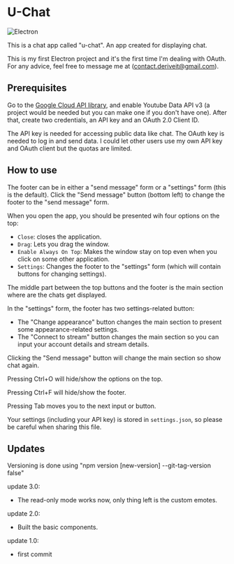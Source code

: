 # U-Chat

![Electron](https://img.shields.io/badge/Electron-%231B1C26?style=for-the-badge&logo=Electron&logoColor=%239FEAF9)

This is a chat app called "u-chat". An app created for displaying chat.

This is my first Electron project and it's the first time I'm dealing with OAuth. For any advice, feel free to message me at (contact.deriveit@gmail.com).

## Prerequisites

Go to the [Google Cloud API library](https://console.cloud.google.com/apis/library), and enable Youtube Data API v3 (a project would be needed but you can make one if you don't have one). After that, create two credentials, an API key and an OAuth 2.0 Client ID.

The API key is needed for accessing public data like chat.
The OAuth key is needed to log in and send data.
I could let other users use my own API key and OAuth client but the quotas are limited.

## How to use

The footer can be in either a "send message" form or a "settings" form (this is the default). Click the "Send message" button (bottom left) to change the footer to the "send message" form. 

When you open the app, you should be presented wih four options on the top:
- `Close`: closes the application.
- `Drag`: Lets you drag the window.
- `Enable Always On Top`: Makes the window stay on top even when you click on some other application.
- `Settings`: Changes the footer to the "settings" form (which will contain buttons for changing settings).

The middle part between the top buttons and the footer is the main section where are the chats get displayed.

In the "settings" form, the footer has two settings-related button:
- The "Change appearance" button changes the main section to present some appearance-related settings.
- The "Connect to stream" button changes the main section so you can input your account details and stream details.

Clicking the "Send message" button will change the main section so show chat again.

Pressing Ctrl+O will hide/show the options on the top.

Pressing Ctrl+F will hide/show the footer.

Pressing Tab moves you to the next input or button.

Your settings (including your API key) is stored in `settings.json`, so please be careful when sharing this file.

## Updates

Versioning is done using "npm version [new-version] --git-tag-version false"

update 3.0:
- The read-only mode works now, only thing left is the custom emotes.

update 2.0:
- Built the basic components.

update 1.0:
- first commit